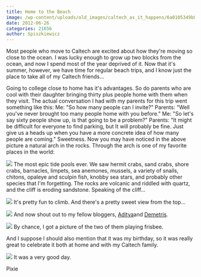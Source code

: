 ```yaml
---
title: Home to the Beach
image: /wp-content/uploads/old_images/caltech_as_it_happens/6a0105349b8251970b017742aff400970d.jpg
date: 2012-06-26
categories: 21656
author: Spiszkiewicz
---
```


  Most people who move to Caltech are excited about how they're moving so close to the ocean. I was lucky enough to grow up two blocks from the ocean, and now I spend most of the year deprived of it. Now that it's summer, however, we have time for regular beach trips, and I know just the place to take all of my Caltech friends...

Going to college close to home has it's advantages. So do parents who are cool with their daughter bringing thirty plus people home with them when they visit. The actual conversation I had with my parents for this trip went something like this:
Me: "So how many people can I invite?"
Parents: "Well you've never brought too many people home with you before."
Me: "So let's say sixty people show up, is that going to be a problem?"
Parents: "It might be difficult for everyone to find parking, but It will probably be fine. Just give us a heads up when you have a more concrete idea of how many people are coming."
Sweetness. Now you may have noticed in the above picture a natural arch in the rocks. Through the arch is one of my favorite places in the world:


![](/old_images/caltech_as_it_happens/6a0105349b8251970b016767d4f1ef970b.jpg)
The most epic tide pools ever. We saw hermit crabs, sand crabs, shore crabs, barnacles, limpets, sea anemones, mussels, a variety of snails, chitons, opaleye and sculpin fish, knobby sea stars, and probably other species that I'm forgetting. The rocks are volcanic and riddled with quartz, and the cliff is eroding sandstone. Speaking of the cliff...


![](/old_images/caltech_as_it_happens/6a0105349b8251970b017742b03231970d.jpg)
It's pretty fun to climb. And there's a pretty sweet view from the top...


![](/old_images/caltech_as_it_happens/6a0105349b8251970b017742b034f5970d.jpg)
And now shout out to my fellow bloggers, [Aditya](https://caltech.typepad.com/caltech_as_it_happens/outside-the-problem-sets/)and [Demetris](https://caltech.typepad.com/caltech_as_it_happens/work-hard-play-hard/).


![](/old_images/caltech_as_it_happens/6a0105349b8251970b016767d537e0970b.jpg)
By chance, I got a picture of the two of them playing frisbee.

And I suppose I should also mention that it was my birthday, so it was really great to celebrate it both at home and with my Caltech family.


![](/old_images/caltech_as_it_happens/6a0105349b8251970b017615ca835f970c.jpg)
It was a very good day.

Pixie
